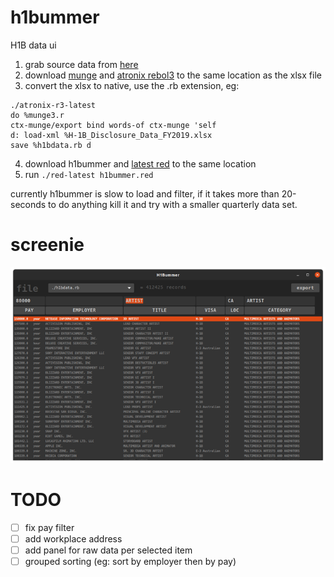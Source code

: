 # h1bummer

H1B data ui

1. grab source data from [here](https://www.dol.gov/agencies/eta/foreign-labor/performance)
2. download [munge](http://www.dobeash.com/files/munge3.html) and [atronix rebol3](https://www.atronixengineering.com/downloads) to the same location as the xlsx file
3. convert the xlsx to native, use the .rb extension, eg:
```
./atronix-r3-latest
do %munge3.r
ctx-munge/export bind words-of ctx-munge 'self
d: load-xml %H-1B_Disclosure_Data_FY2019.xlsx
save %h1bdata.rb d
```
4. download h1bummer and [latest red](https://www.red-lang.org/p/download.html) to the same location
5. run `./red-latest h1bummer.red`

currently h1bummer is slow to load and filter, if it takes more than 20-seconds to do anything kill it and try with a smaller quarterly data set. 

# screenie
![screenie](210516_h1bummer_screenie_x700.png)

# TODO
- [ ] fix pay filter
- [ ] add workplace address
- [ ] add panel for raw data per selected item
- [ ] grouped sorting (eg: sort by employer then by pay)
